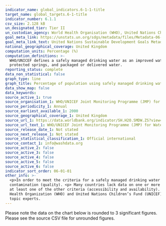```yaml
---
indicator_name: global_indicators.6-1-1-title
target_name: global_targets.6-1-title
indicator_number: 6.1.1
csv_size: 2.128 kB
un_designated_tier: Tier II
un_custodian_agency: World Health Organisation (WHO), United Nations Children's Fund (UNICEFF)
goal_meta_link: https://unstats.un.org/sdgs/metadata/files/Metadata-06-01-01.pdf
goal_meta_link_text: United Nations Sustainable Development Goals Metadata (PDF 224 KB)
national_geographical_coverage: United Kingdom
computation_units: Percentage (%)
computation_definitions: >-
  WHO/UNICEF defines a safely managed drinking water as an improved water source that is accessible on premises, available when needed and free from faecal and priority chemical contamination.  Improved water sources include - piped water, boreholes or tubewells, protected dug wells,
  protected springs, and packaged or delivered water.
reporting_status: complete
data_non_statistical: false
graph_type: line
graph_title: Percentage of population using safely managed drinking water services (%)
data_show_map: false
data_keywords:
source_active_1: true
source_organisation_1: WHO/UNICEF Joint Monitoring Programme (JMP) for Water Supply, Sanitation and Hygiene 
source_periodicity_1: Annual
source_earliest_available_1: 2000
source_geographical_coverage_1: United Kingdom
source_url_1: https://data.worldbank.org/indicator/SH.H2O.SMDW.ZS?view=map
source_url_text_1: WHO/UNICEF Joint Monitoring Programme (JMP) for Water Supply, Sanitation and Hygiene 
source_release_date_1: Not stated
source_next_release_1: Not stated
source_statistical_classification_1: Official international
source_contact_1: info@washdata.org
source_active_2: false
source_active_3: false
source_active_4: false
source_active_5: false
source_active_6: false
indicator_sort_order: 06-01-01
other_info: >-
  <p>In order to meet the criteria for a safely managed drinking water service, an improved water source should meet three criteria - it should be accessible on the premises (accessibility), water should be available when needed (availability), and the water supplied should be free from
  contamination (quality). <p> Many countries lack data on one or more elements of safely managed drinking water. The WHO/UNICEF Joint Monitoring Programme for Water Supply, Sanitation and Hygiene (JMP) provide national estimates only when data are available on drinking water quality and
  at least one of the other criteria (accessibility and availability). Regional and income group estimates are made when data are available for at least 30 percent of the population. Data on drinking water, sanitation and hygiene are produced by the Joint Monitoring Programme of the World
  Health Organization (WHO) and United Nations Children’s Fund (UNICEF) based on administrative sources, national censuses and nationally representative household surveys.</p> Data follows the UN specification for this indicator. This indicator has not been identified in collaboration with
  topic experts.
---
```

Please note the data on the chart below is rounded to 3 significant figures. Please see the source CSV file for unrounded figures.